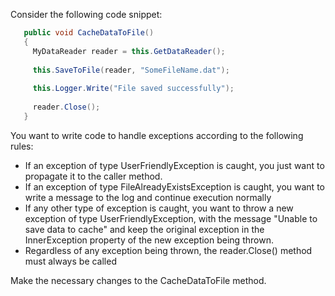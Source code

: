 ﻿Consider the following code snippet:

 ```csharp
    public void CacheDataToFile()
	{
	  MyDataReader reader = this.GetDataReader();
  
	  this.SaveToFile(reader, "SomeFileName.dat");
  
	  this.Logger.Write("File saved successfully");
  
	  reader.Close();
	}
 ```

You want to write code to handle exceptions according to the following rules:
+ If an exception of type UserFriendlyException is caught, you just want to propagate it to the caller method.
+ If an exception of type FileAlreadyExistsException is caught, you want to write a message to the log and continue execution normally
+ If any other type of exception is caught, you want to throw a new exception of type UserFriendlyException, with the message "Unable to save data to cache" and keep the original exception in the InnerException property of the new exception being thrown.
+ Regardless of any exception being thrown, the reader.Close() method must always be called
  
Make the necessary changes to the CacheDataToFile method.